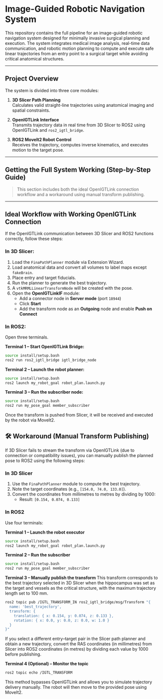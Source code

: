 # Image-Guided Robotic Navigation System

This repository contains the full pipeline for an image-guided robotic navigation system designed for minimally invasive surgical planning and execution. The system integrates medical image analysis, real-time data communication, and robotic motion planning to compute and execute safe linear trajectories from an entry point to a surgical target while avoiding critical anatomical structures.

---

## Project Overview

The system is divided into three core modules:

1. **3D Slicer Path Planning**  
   Calculates valid straight-line trajectories using anatomical imaging and spatial constraints.

2. **OpenIGTLink Interface**  
   Transmits trajectory data in real time from 3D Slicer to ROS2 using OpenIGTLink and `ros2_igtl_bridge`.

3. **ROS2 MoveIt2 Robot Control**  
   Receives the trajectory, computes inverse kinematics, and executes motion to the target pose.

---

## Getting the Full System Working (Step-by-Step Guide)

> This section includes both the ideal OpenIGTLink connection workflow and a workaround using manual transform publishing.

---

## Ideal Workflow with Working OpenIGTLink Connection

If the OpenIGTLink communication between 3D Slicer and ROS2 functions correctly, follow these steps:

### In 3D Slicer:
1. Load the `FinaPathPlanner` module via Extension Wizard.
2. Load anatomical data and convert all volumes to label maps except `fakeBrain`.
3. Place entry and target fiducials.
4. Run the planner to generate the best trajectory.
5. A `vtkMRMLLinearTransformNode` will be created with the pose.
6. Open the **OpenIGTLinkIF** module:
   - Add a connector node in **Server mode** (port `18944`)
   - Click **Start**
   - Add the transform node as an **Outgoing** node and enable **Push on Connect**

### In ROS2:
Open three terminals.

**Terminal 1 – Start OpenIGTLink Bridge:**
```bash
source install/setup.bash
ros2 run ros2_igtl_bridge igtl_bridge_node
```


**Terminal 2 – Launch the robot planner:**

```bash
source install/setup.bash
ros2 launch my_robot_goal robot_plan.launch.py
```

**Terminal 3 – Run the subscriber node:**

```bash
source install/setup.bash
ros2 run my_pose_goal member_subscriber
```

Once the transform is pushed from Slicer, it will be received and executed by the robot via MoveIt2.

## 🛠 Workaround (Manual Transform Publishing)

If 3D Slicer fails to stream the transform via OpenIGTLink (due to connection or compatibility issues), you can manually publish the planned pose to ROS2 using the following steps:

### In 3D Slicer

1. Use the `FinaPathPlanner` module to compute the best trajectory.
2. Note the target coordinates (e.g., `[154.0, 74.0, 133.0]`).
3. Convert the coordinates from millimetres to metres by dividing by 1000:
   - Result: `[0.154, 0.074, 0.133]`

### In ROS2

Use four terminals:

**Terminal 1 – Launch the robot executor**
```bash
source install/setup.bash
ros2 launch my_robot_goal robot_plan.launch.py
```

**Terminal 2 – Run the subscriber**
```bash
source install/setup.bash
ros2 run my_pose_goal member_subscriber
```

**Terminal 3 – Manually publish the transform**
This transform corresponds to the best trajectory selected in 3D Slicer when the hippocampus was set as the target and vessels as the critical structure, with the maximum trajectory length set to 100 mm.

```bash
ros2 topic pub /IGTL_TRANSFORM_IN ros2_igtl_bridge/msg/Transform "{
  name: 'best_trajectory',
  transform: {
    translation: { x: 0.154, y: 0.074, z: 0.133 },
    rotation: { x: 0.0, y: 0.0, z: 0.0, w: 1.0 }
  }
}"
```
If you select a different entry–target pair in the Slicer path planner and obtain a new trajectory, convert the RAS coordinates (in millimetres) from Slicer into ROS2 coordinates (in metres) by dividing each value by 1000 before publishing.

**Terminal 4 (Optional) – Monitor the topic**
```bash
ros2 topic echo /IGTL_TRANSFORM
```
This method bypasses OpenIGTLink and allows you to simulate trajectory delivery manually. The robot will then move to the provided pose using MoveIt2.




